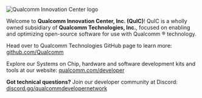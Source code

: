   ![Qualcomm Innovation Center logo](https://raw.githubusercontent.com/quic/.github/main/profile/quic_logo.png)
  
Welcome to **Qualcomm Innovation Center, Inc. (QuIC)**! QuIC is a wholly owned subsidiary of **Qualcomm Technologies, Inc.**, focused on enabling and optimizing open-source software for use with Qualcomm ® technology. 

Head over to Qualcomm Technologies GitHub page to learn more: [github.com/Qualcomm](https://github.com/qualcomm)

Explore our Systems on Chip, hardware and software development kits and tools at our website: [qualcomm.com/developer](https://www.qualcomm.com/developer)

**Got technical questions?** Join our developer community at Discord: [discord.gg/qualcommdevelopernetwork](https://discord.gg/qualcommdevelopernetwork)

